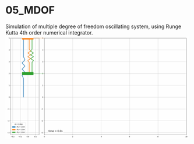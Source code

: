 # 05_MDOF
Simulation of multiple degree of freedom oscillating system, using Runge Kutta 4th order numerical integrator.
![](https://github.com/qw23sah34/05_MDOF/blob/main/anim.gif)
